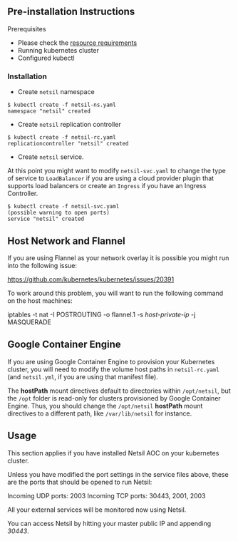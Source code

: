 ## Pre-installation Instructions
Prerequisites
- Please check the [resource requirements](https://github.com/netsil/manifests#prerequisites)
- Running kubernetes cluster
- Configured kubectl

### Installation
* Create ```netsil``` namespace
```
$ kubectl create -f netsil-ns.yaml 
namespace "netsil" created
```

* Create ```netsil``` replication controller
```
$ kubectl create -f netsil-rc.yaml 
replicationcontroller "netsil" created
```

* Create ```netsil``` service.
    
At this point you might want to modify ```netsil-svc.yaml``` to change the type of service to ```LoadBalancer``` if you are using a cloud provider plugin that supports load balancers or create an ```Ingress``` if you have an Ingress Controller.

```
$ kubectl create -f netsil-svc.yaml 
(possible warning to open ports)
service "netsil" created

```
## Host Network and Flannel
If you are using Flannel as your network overlay it is possible you might run into the following issue: 

https://github.com/kubernetes/kubernetes/issues/20391

To work around this problem, you will want to run the following command on the host machines: 


iptables -t nat -I POSTROUTING -o flannel.1 -s *host-private-ip* -j MASQUERADE


## Google Container Engine
If you are using Google Container Engine to provision your Kubernetes cluster, you will need to modify the volume host paths in `netsil-rc.yaml` (and `netsil.yml`, if you are using that manifest file).

The **hostPath** mount directives default to directories within `/opt/netsil`, but the `/opt` folder is read-only for clusters provisioned by Google Container Engine. Thus, you should change the `/opt/netsil` **hostPath** mount directives to a different path, like `/var/lib/netsil` for instance.


## Usage
This section applies if you have installed Netsil AOC on your kubernetes cluster.

Unless you have modified the port settings in the service files above, these are the ports that should be opened to run Netsil:

Incoming UDP ports: 2003
Incoming TCP ports: 30443, 2001, 2003

All your external services will be monitored now using Netsil.

You can access Netsil by hitting your master public IP and appending *30443*. 
